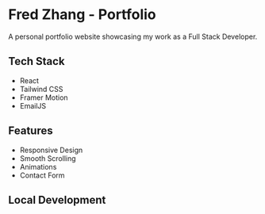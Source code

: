 # Fred Zhang - Portfolio

A personal portfolio website showcasing my work as a Full Stack Developer.

## Tech Stack

- React
- Tailwind CSS
- Framer Motion
- EmailJS

## Features

- Responsive Design
- Smooth Scrolling
- Animations
- Contact Form

## Local Development
